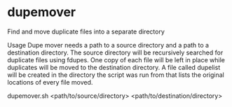 # dupemover
Find and move duplicate files into a separate directory

Usage
Dupe mover needs a path to a source directory and a path to a destination directory. The source directory will be recursively searched for duplicate files using fdupes. One copy of each file will be left in place while duplicates will be moved to the destination directory. A file called dupelist will be created in the directory the script was run from that lists the original locations of every file moved.

dupemover.sh <path/to/source/directory> <path/to/destination/directory>